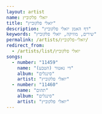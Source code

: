 ```yaml
---
layout: artist
name: יואלי פלקוביץ
title: "יואלי פלקוביץ"
description: "דף האמן יואלי פלקוביץ"
keywords: "שירים, מוזיקה, יואלי פלקוביץ"
permalink: /artists/יואלי-פלקוביץ/
redirect_from:
  - /artists/list/יואלי פלקוביץ
songs:
  - number: "11459"
    name: "די נאטור (הטבע)"
    album: "סינגלים"
    artist: "יואלי פלקוביץ"
  - number: "11460"
    name: "תהום"
    album: "סינגלים"
    artist: "יואלי פלקוביץ"
---
```

